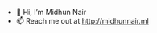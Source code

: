 - 👋 Hi, I’m Midhun Nair
- 📫 Reach me out at http://midhunnair.ml

<!---
midhunnair01/midhunnair01 is a ✨ special ✨ repository because its `README.md` (this file) appears on your GitHub profile.
You can click the Preview link to take a look at your changes.
--->
